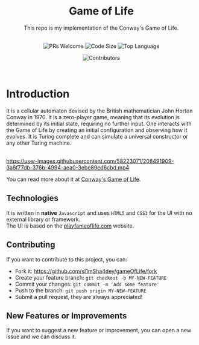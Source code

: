 <div align="center">
    <h1>Game of Life</h1>
    This repo is my implementation of the Conway's Game of Life.
    <br><br>
    <p align="center">
         <img src="https://img.shields.io/badge/PRs-welcome-brightgreen" alt="PRs Welcome"/>
        <img src="https://img.shields.io/github/languages/code-size/sl1mSha4dey/gameOfLife" alt="Code Size"/>
        <img src="https://img.shields.io/github/languages/top/sl1mSha4dey/gameOfLife" alt="Top Language">
    </p>
    <p align="center">
        <img src="https://img.shields.io/github/contributors/sl1mSha4dey/gameOfLife?color=brightgreen" alt="Contributors"/>
    </p>

    
</div>

<br>

# Introduction

It is a cellular automaton devised by the British mathematician John Horton Conway in 1970. It is a zero-player game, meaning that its evolution is determined by its initial state, requiring no further input. One interacts with the Game of Life by creating an initial configuration and observing how it evolves. It is Turing complete and can simulate a universal constructor or any other Turing machine. 
<br>
<br>



https://user-images.githubusercontent.com/58223071/208491909-3a6f77db-376b-4994-aea0-3ebe89ed6cbd.mp4



You can read more about it at [Conway's Game of Life](https://en.wikipedia.org/wiki/Conway%27s_Game_of_Life). <br>

## Technologies

It is written in **native** `Javascript` and uses `HTML5` and `CSS3` for the UI with no external library or framework. <br> 
The UI is based on the [playfameoflife.com](http://playgameoflife.com/) website. <br>

## Contributing 

If you want to contribute to this project, you can:  <br>
-   Fork it: <https://github.com/sl1mSha4dey/gameOfLife/fork>
-   Create your feature branch: `git checkout -b MY-NEW-FEATURE`
-   Commit your changes: `git commit -m 'Add some feature'`
-   Push to the branch: `git push origin MY-NEW-FEATURE`
-   Submit a pull request, they are always appreciated!

## New Features or Improvements

If you want to suggest a new feature or improvement, you can open a new issue and we can discuss it.
